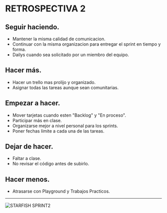 # RETROSPECTIVA 2

## Seguir haciendo.
- Mantener la misma calidad de comunicacion.
- Continuar con la misma organizacion para entregar el sprint en tiempo y forma.
- Dailys cuando sea solicitado por un miembro del equipo.

## Hacer más.
- Hacer un trello mas prolijo y organizado.
- Asignar todas las tareas aunque sean comunitarias.

## Empezar a hacer.
- Mover tarjetas cuando esten "Backlog" y "En proceso".
- Participar más en clase.
- Organizarse mejor a nivel personal para los sprints.
- Poner fechas límite a cada una de las tareas.

## Dejar de hacer.
- Faltar a clase.
- No revisar el código antes de subirlo.

## Hacer menos.
- Atrasarse con Playground y Trabajos Practicos.

 ___
![STARFISH SPRINT2](https://github.com/roxannerbr/grupo_10_TiendArgenta/blob/develop/Extras/Retro/StarfishRetro2.jpg)